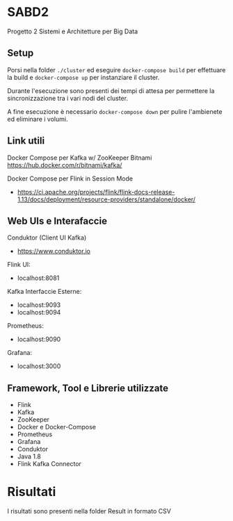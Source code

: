 # SABD2
Progetto 2 Sistemi e Architetture per Big Data

## Setup

Porsi nella folder  ```./cluster```  ed eseguire ```docker-compose build``` per effettuare la build e ```docker-compose up``` per instanziare il cluster.

Durante l'esecuzione sono presenti dei tempi di attesa per permettere la sincronizzazione tra i vari nodi del cluster.

A fine esecuzione è necessario ```docker-compose down``` per pulire l'ambienete ed eliminare i volumi.

## Link utili

Docker Compose per Kafka w/ ZooKeeper Bitnami
https://hub.docker.com/r/bitnami/kafka/


Docker Compose per Flink in Session Mode
 - https://ci.apache.org/projects/flink/flink-docs-release-1.13/docs/deployment/resource-providers/standalone/docker/
 
 ## Web UIs e Interafaccie


Conduktor (Client UI Kafka)
 - https://www.conduktor.io

Flink UI:
 - localhost:8081

Kafka Interfaccie Esterne:
- localhost:9093
- localhost:9094

Prometheus:
 - localhost:9090
 
 Grafana:
  - localhost:3000
  
  ## Framework, Tool e Librerie utilizzate
  
  - Flink
  - Kafka
  - ZooKeeper
  - Docker e Docker-Compose
  - Prometheus
  - Grafana
  - Conduktor
  - Java 1.8
  - Flink Kafka Connector
  
  # Risultati
  
  I risultati sono presenti nella folder Result in formato CSV
